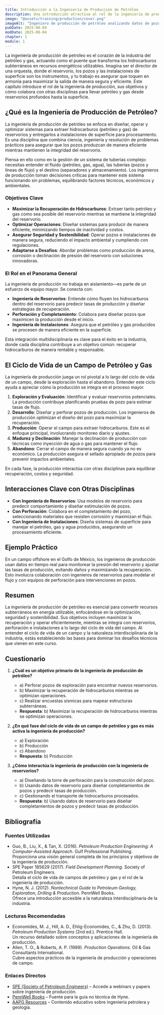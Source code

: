 ```yaml
---
title: Introducción a la Ingeniería de Producción de Petróleo
description: Una introducción atractiva al rol de la ingeniería de producción de petróleo, sus objetivos y sus interacciones críticas con la ingeniería de reservorios y la perforación en el ciclo de vida de un campo de petróleo y gas.
image: "@assets/training/production/cover.png"
imageAlt: "Ingeniero de producción de petróleo analizando datos de pozo"
pubDate: 2025-08-04
modDate: 2025-08-04
chapter: 1
module: 1
---
```


La ingeniería de producción de petróleo es el corazón de la industria del petróleo y gas, actuando como el puente que transforma los hidrocarburos subterráneos en recursos energéticos utilizables. Imagina ser el director de una orquesta, donde el reservorio, los pozos y las instalaciones de superficie son los instrumentos, y tu trabajo es asegurar que toquen en armonía para maximizar la salida de manera segura y eficiente. Este capítulo introduce el rol de la ingeniería de producción, sus objetivos y cómo colabora con otras disciplinas para llevar petróleo y gas desde reservorios profundos hasta la superficie.

## ¿Qué es la Ingeniería de Producción de Petróleo?

La ingeniería de producción de petróleo se enfoca en diseñar, operar y optimizar sistemas para extraer hidrocarburos (petróleo y gas) de reservorios y entregarlos a instalaciones de superficie para procesamiento. Es una disciplina que combina ciencia, ingeniería y resolución de problemas prácticos para asegurar que los pozos produzcan de manera eficiente mientras mantienen la integridad del reservorio.

Piensa en ello como en la gestión de un sistema de tuberías complejo: necesitas entender el fluido (petróleo, gas, agua), las tuberías (pozos y líneas de flujo) y el destino (separadores y almacenamiento). Los ingenieros de producción toman decisiones críticas para mantener este sistema funcionando sin problemas, equilibrando factores técnicos, económicos y ambientales.

### Objetivos Clave

- **Maximizar la Recuperación de Hidrocarburos**: Extraer tanto petróleo y gas como sea posible del reservorio mientras se mantiene la integridad del reservorio.
- **Optimizar Operaciones**: Diseñar sistemas para producir de manera eficiente, minimizando tiempos de inactividad y costos.
- **Asegurar Seguridad y Sostenibilidad**: Operar pozos e instalaciones de manera segura, reduciendo el impacto ambiental y cumpliendo con regulaciones.
- **Adaptarse a Desafíos**: Abordar problemas como producción de arena, corrosión o declinación de presión del reservorio con soluciones innovadoras.

### El Rol en el Panorama General

La ingeniería de producción no trabaja en aislamiento—es parte de un esfuerzo de equipo mayor. Se conecta con:

- **Ingeniería de Reservorios**: Entiende cómo fluyen los hidrocarburos dentro del reservorio para predecir tasas de producción y diseñar estrategias de recuperación.
- **Perforación y Completamiento**: Colabora para diseñar pozos que maximicen la producción desde el inicio.
- **Ingeniería de Instalaciones**: Asegura que el petróleo y gas producidos se procesen de manera eficiente en la superficie.

Esta integración multidisciplinaria es clave para el éxito en la industria, donde cada disciplina contribuye a un objetivo común: recuperar hidrocarburos de manera rentable y responsable.

## El Ciclo de Vida de un Campo de Petróleo y Gas

La ingeniería de producción juega un rol pivotal a lo largo del ciclo de vida de un campo, desde la exploración hasta el abandono. Entender este ciclo ayuda a apreciar cómo la producción se integra en el proceso mayor.

1. **Exploración y Evaluación**: Identificar y evaluar reservorios potenciales. La producción contribuye planificando pruebas de pozo para estimar tasas de flujo.
2. **Desarrollo**: Diseñar y perforar pozos de producción. Los ingenieros de producción optimizan el diseño del pozo para maximizar la recuperación.
3. **Producción**: Operar el campo para extraer hidrocarburos. Este es el enfoque principal, involucrando monitoreo diario y ajustes.
4. **Madurez y Declinación**: Manejar la declinación de producción con técnicas como inyección de agua o gas para mantener el flujo.
5. **Abandono**: Cerrar el campo de manera segura cuando ya no es económico. La producción asegura el sellado apropiado de pozos para prevenir impactos ambientales.

En cada fase, la producción interactúa con otras disciplinas para equilibrar recuperación, costos y seguridad.

## Interacciones Clave con Otras Disciplinas

- **Con Ingeniería de Reservorios**: Usa modelos de reservorio para predecir comportamiento y diseñar estimulación de pozos.
- **Con Perforación**: Colabora en el completamiento del pozo, seleccionando materiales que resisten corrosión y maximizan el flujo.
- **Con Ingeniería de Instalaciones**: Diseña sistemas de superficie para manejar el petróleo, gas y agua producidos, asegurando un procesamiento eficiente.

## Ejemplo Práctico

En un campo offshore en el Golfo de México, los ingenieros de producción usan datos en tiempo real para monitorear la presión del reservorio y ajustar las tasas de producción, evitando daños y maximizando la recuperación. Esto involucra colaboración con ingenieros de reservorios para modelar el flujo y con equipos de perforación para intervenciones en pozos.

## Resumen

La ingeniería de producción de petróleo es esencial para convertir recursos subterráneos en energía utilizable, enfocándose en la optimización, seguridad y sostenibilidad. Sus objetivos incluyen maximizar la recuperación y operar eficientemente, mientras se integra con reservorios, perforación e instalaciones a lo largo del ciclo de vida del campo. Al entender el ciclo de vida de un campo y la naturaleza interdisciplinaria de la industria, estás estableciendo las bases para dominar los desafíos técnicos que vienen en este curso.

## Cuestionario

1. **¿Cuál es un objetivo primario de la ingeniería de producción de petróleo?**  
   - a) Perforar pozos de exploración para encontrar nuevos reservorios.  
   - b) Maximizar la recuperación de hidrocarburos mientras se optimizan operaciones.  
   - c) Realizar encuestas sísmicas para mapear estructuras subterráneas.  
   - **Respuesta**: b) Maximizar la recuperación de hidrocarburos mientras se optimizan operaciones.

2. **¿En qué fase del ciclo de vida de un campo de petróleo y gas es más activa la ingeniería de producción?**  
   - a) Exploración  
   - b) Producción  
   - c) Abandono  
   - **Respuesta**: b) Producción

3. **¿Cómo interactúa la ingeniería de producción con la ingeniería de reservorios?**  
   - a) Diseñando la torre de perforación para la construcción del pozo.  
   - b) Usando datos de reservorio para diseñar completamientos de pozos y predecir tasas de producción.  
   - c) Gestionando el transporte de hidrocarburos procesados.  
   - **Respuesta**: b) Usando datos de reservorio para diseñar completamientos de pozos y predecir tasas de producción.

## Bibliografía

### Fuentes Utilizadas

- Guo, B., Liu, X., & Tan, X. (2016). *Petroleum Production Engineering: A Computer-Assisted Approach*. Gulf Professional Publishing.  
  Proporciona una visión general completa de los principios y objetivos de la ingeniería de producción.
- SPE Paper 185629 (2017). *Field Development Planning*. Society of Petroleum Engineers.  
  Detalla el ciclo de vida de campos de petróleo y gas y el rol de la ingeniería de producción.
- Hyne, N. J. (2012). *Nontechnical Guide to Petroleum Geology, Exploration, Drilling & Production*. PennWell Books.  
  Ofrece una introducción accesible a la naturaleza interdisciplinaria de la industria.

### Lecturas Recomendadas

- Economides, M. J., Hill, A. D., Ehlig-Economides, C., & Zhu, D. (2013). *Petroleum Production Systems* (2nd ed.). Prentice Hall.  
  Un recurso detallado sobre conceptos y aplicaciones de la ingeniería de producción.
- Allen, T. O., & Roberts, A. P. (1989). *Production Operations*. Oil & Gas Consultants International.  
  Cubre aspectos prácticos de la ingeniería de producción y operaciones de campo.

### Enlaces Directos

- [SPE (Society of Petroleum Engineers)](https://www.spe.org/en/) – Accede a webinars y papers sobre ingeniería de producción.  
- [PennWell Books](https://www.pennwellbooks.com/nontechnical-guide-to-petroleum-geology-exploration-drilling-production/) – Fuente para la guía no técnica de Hyne.  
- [AAPG Resources](https://www.aapg.org/learn) – Contenido educativo sobre ingeniería petrolera y geología.
